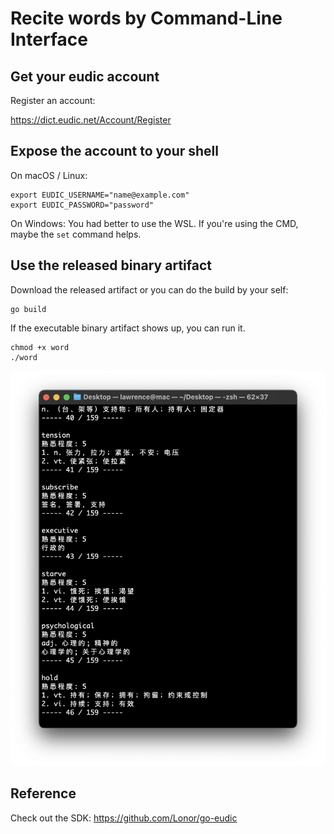 # Recite words by Command-Line Interface

## Get your eudic account

Register an account:

https://dict.eudic.net/Account/Register

## Expose the account to your shell

On macOS / Linux:

```shell
export EUDIC_USERNAME="name@example.com"
export EUDIC_PASSWORD="password"
```

On Windows:
You had better to use the WSL. If you're using the CMD, maybe the `set` command helps.

## Use the released binary artifact

Download the released artifact or you can do the build by your self:

```shell
go build
```

If the executable binary artifact shows up, you can run it.

```shell
chmod +x word
./word
```

![work](./cli.png)

## Reference

Check out the SDK: https://github.com/Lonor/go-eudic
